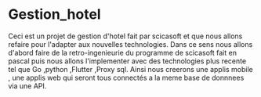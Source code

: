 # Gestion_hotel
Ceci est un projet de gestion d'hotel fait par scicasoft et que nous allons refaire pour l'adapter aux nouvelles technologies. Dans ce sens nous 
allons d'abord faire de la retro-ingenieurie du programme de scicasoft fait en pascal puis nous allons l'implementer avec des technologies plus recente tel que 
Go ,python ,Flutter ,Proxy sql. Ainsi nous creerons une applis mobile , une applis web qui seront tous connectés a la meme base de donnnees via une API.
